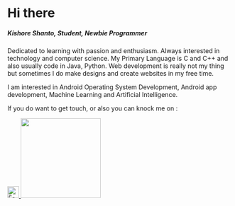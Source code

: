 <h1> Hi there </h1>

<h5>Kishore Shanto, Student, Newbie Programmer</h5>
<p>Dedicated to learning with passion and enthusiasm. Always interested in technology and computer science. My Primary Language is C and C++ and also usually code in Java, Python. Web development is really not my thing but sometimes I do make designs and create websites in my free time.</p>

<p>I am interested in Android Operating System Development, Android app development, Machine Learning and Artificial Intelligence.</p>

If you do want to get touch, or also you can knock me on :

<a target="_blank" href="https://www.facebook.com/tinykishore">
<img alt="Facebook" width="26px" src="https://cdn.cdnlogo.com/logos/f/83/facebook.svg" />
</a>


<img height="180em" src="https://github-readme-stats.vercel.app/api?username=tinykishore&show_icons=true&hide_border=true&&count_private=true&include_all_commits=true" />
